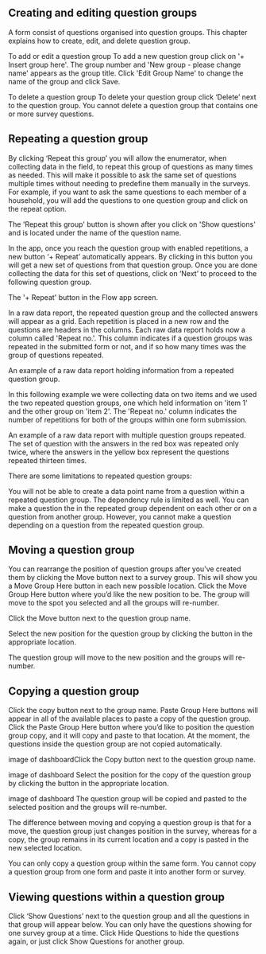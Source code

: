 ## Creating and editing question groups
A form consist of questions organised into question groups. This chapter explains how to create, edit, and delete question group.



To add or edit a question group
To add a new question group click on '+ Insert group here'. The group number and 'New group - please change name' appears as the group title. Click 'Edit Group Name' to change the name of the group and click Save.


To delete a question group
To delete your question group click ‘Delete’ next to the question group. You cannot delete a question group that contains one or more survey questions.


## Repeating a question group
By clicking ‘Repeat this group’ you will allow the enumerator, when collecting data in the field, to repeat this group of questions as many times as needed. This will make it possible to ask the same set of questions multiple times without needing to predefine them manually in the surveys. For example, if you want to ask the same questions to each member of a household, you will add the questions to one question group and click on the repeat option.


The 'Repeat this group' button is shown after you click on 'Show questions' and is located under the name of the question name.

In the app, once you reach the question group with enabled repetitions, a new button ‘+ Repeat’ automatically appears. By clicking in this button you will get a new set of questions from that question group. Once you are done collecting the data for this set of questions, click on ‘Next’ to proceed to the following question group.

The '+ Repeat' button in the Flow app screen.

In a raw data report, the repeated question group and the collected answers will appear as a grid. Each repetition is placed in a new row and the questions are headers in the columns. Each raw data report holds now a column called 'Repeat no.'. This column indicates if a question groups was repeated in the submitted form or not, and if so how many times was the group of questions repeated.

An example of a raw data report holding information from a repeated question group.

In this following example we were collecting data on two items and we used the two repeated question groups, one which held information on 'item 1' and the other group on 'item 2'. The 'Repeat no.' column indicates the number of repetitions for both of the groups within one form submission.

An example of a raw data report with multiple question groups repeated. The set of question with the answers in the red box was repeated only twice, where the answers in the yellow box represent the questions repeated thirteen times.

There are some limitations to repeated question groups:

You will not be able to create a data point name from a question within a repeated question group.
The dependency rule is limited as well. You can make a question the in the repeated group dependent on each other or on a question from another group. However, you cannot make a question depending on a question from the repeated question group.

## Moving a question group
You can rearrange the position of question groups after you’ve created them by clicking the Move button next to a survey group. This will show you a Move Group Here button in each new possible location. Click the Move Group Here button where you’d like the new position to be. The group will move to the spot you selected and all the groups will re-number.

Click the Move button next to the question group name.

Select the new position for the question group by clicking the button in the appropriate location.

The question group will move to the new position and the groups will re-number.

## Copying a question group
Click the copy button next to the group name. Paste Group Here buttons will appear in all of the available places to paste a copy of the question group. Click the Paste Group Here button where you’d like to position the question group copy, and it will copy and paste to that location. At the moment, the questions inside the question group are not copied automatically.

image of dashboardClick the Copy button next to the question group name.

image of dashboard Select the position for the copy of the question group by clicking the button in the appropriate location.

image of dashboard The question group will be copied and pasted to the selected position and the groups will re-number.


The difference between moving and copying a question group is that for a move, the question group just changes position in the survey, whereas for a copy, the group remains in its current location and a copy is pasted in the new selected location.

You can only copy a question group within the same form. You cannot copy a question group from one form and paste it into another form or survey.

## Viewing questions within a question group
Click ‘Show Questions’ next to the question group and all the questions in that group will appear below. You can only have the questions showing for one survey group at a time. Click Hide Questions to hide the questions again, or just click Show Questions for another group.